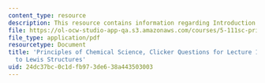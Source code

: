 ```yaml
---
content_type: resource
description: This resource contains information regarding Introduction to Lewis Structures.
file: https://ol-ocw-studio-app-qa.s3.amazonaws.com/courses/5-111sc-principles-of-chemical-science-fall-2014/24dc37bc0c1dfb973de638a443503003_MIT5_111F14_Lec10Clkr.pdf
file_type: application/pdf
resourcetype: Document
title: 'Principles of Chemical Science, Clicker Questions for Lecture 10: Introduction
  to Lewis Structures'
uid: 24dc37bc-0c1d-fb97-3de6-38a443503003
---
```


